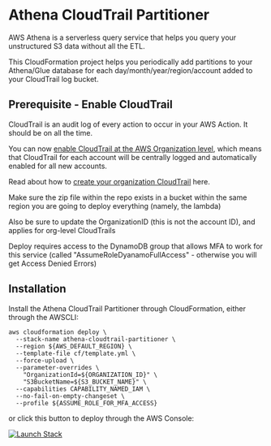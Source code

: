 # Athena CloudTrail Partitioner

AWS Athena is a serverless query service that helps you query your unstructured S3 data without all the ETL.

This CloudFormation project helps you periodically add partitions to your Athena/Glue database for each day/month/year/region/account added to your CloudTrail log bucket.

## Prerequisite - Enable CloudTrail

CloudTrail is an audit log of every action to occur in your AWS Action. It should be on all the time.

You can now [enable CloudTrail at the AWS Organization level](https://docs.aws.amazon.com/organizations/latest/userguide/services-that-can-integrate-ct.html), which means that CloudTrail for each account will be centrally logged and automatically enabled for all new accounts.

Read about how to [create your organization CloudTrail](https://docs.aws.amazon.com/awscloudtrail/latest/userguide/creating-trail-organization.html) here.

Make sure the zip file within the repo exists in a bucket within the same region you are going to deploy everything (namely, the lambda)

Also be sure to update the OrganizationID (this is not the account ID), and applies for org-level CloudTrails

Deploy requires access to the DynamoDB group that allows MFA to work for this service (called "AssumeRoleDyanamoFullAccess" - otherwise you will get Access Denied Errors)

## Installation

Install the Athena CloudTrail Partitioner through CloudFormation, either through the AWSCLI:

```
aws cloudformation deploy \
  --stack-name athena-cloudtrail-partitioner \
  --region ${AWS_DEFAULT_REGION} \
  --template-file cf/template.yml \
  --force-upload \
  --parameter-overrides \
    "OrganizationId=${ORGANIZATION_ID}" \
    "S3BucketName=${S3_BUCKET_NAME}" \
  --capabilities CAPABILITY_NAMED_IAM \
  --no-fail-on-empty-changeset \
  --profile ${ASSUME_ROLE_FOR_MFA_ACCESS}
```

or click this button to deploy through the AWS Console:

[![Launch Stack](https://cdn.rawgit.com/buildkite/cloudformation-launch-stack-button-svg/master/launch-stack.svg)](https://console.aws.amazon.com/cloudformation/home?region=us-east-1#/stacks/quickcreate?stackName=cloudtrail-athena-partitioner&templateUrl=https%3A%2F%2Fcloudtrail-pj-002.s3.amazonaws.com%2Fathena-cloudtrail-partitioner.yml)
